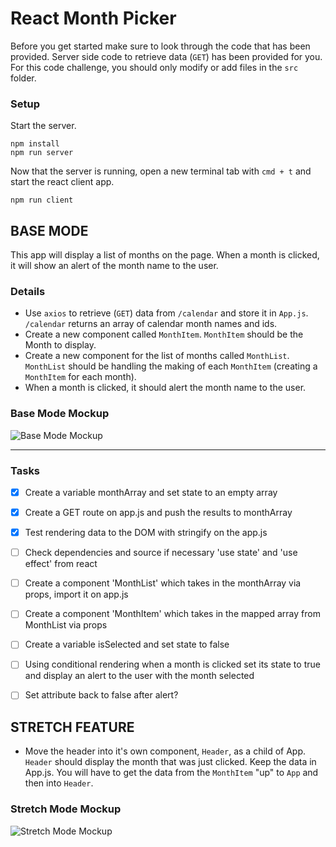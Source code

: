 # React Month Picker

Before you get started make sure to look through the code that has been provided. Server side code to retrieve data (`GET`) has been provided for you. For this code challenge, you should only modify or add files in the `src` folder.

### Setup

Start the server.

```
npm install
npm run server
```

Now that the server is running, open a new terminal tab with `cmd + t` and start the react client app.

```
npm run client
```

## BASE MODE

This app will display a list of months on the page. When a month is clicked, it will show an alert of the month name to the user.

### Details

- Use `axios` to retrieve (`GET`) data from `/calendar` and store it in `App.js`. `/calendar` returns an array of calendar month names and ids.
- Create a new component called `MonthItem`. `MonthItem` should be the Month to display.
- Create a new component for the list of months called `MonthList`. `MonthList` should be handling the making of each `MonthItem` (creating a `MonthItem` for each month).
- When a month is clicked, it should alert the month name to the user.


### Base Mode Mockup

![Base Mode Mockup](wireframes/base-solution.gif)

---

### Tasks
- [x] Create a variable monthArray and set state to an empty array
- [x] Create a GET route on app.js and push the results to monthArray
- [x] Test rendering data to the DOM with stringify on the app.js
- [ ] Check dependencies and source if necessary 'use state' and 'use effect' from react
- [ ] Create a component 'MonthList' which takes in the monthArray via props, import it on app.js
- [ ] Create a component 'MonthItem' which takes in the mapped array from MonthList via props
- [ ] Create a variable isSelected and set state to false
- [ ] Using conditional rendering when a month is clicked set its state to true and display an alert
        to the user with the month selected
- [ ] Set attribute back to false after alert? 


## STRETCH FEATURE

- Move the header into it's own component, `Header`, as a child of App. `Header` should display the month that was just clicked. Keep the data in App.js. You will have to get the data from the `MonthItem` "up" to `App` and then into `Header`.

### Stretch Mode Mockup

![Stretch Mode Mockup](wireframes/stretch-solution.gif)
